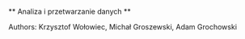 ** Analiza i przetwarzanie danych **

Authors: Krzysztof Wołowiec, Michał Groszewski, Adam Grochowski